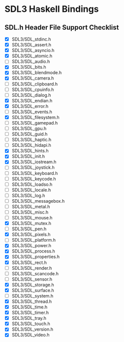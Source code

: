 # SDL3 Haskell Bindings

## SDL.h Header File Support Checklist
- [x] SDL3/SDL_stdinc.h
- [x] SDL3/SDL_assert.h
- [x] SDL3/SDL_asyncio.h
- [x] SDL3/SDL_atomic.h
- [ ] SDL3/SDL_audio.h
- [x] SDL3/SDL_bits.h
- [x] SDL3/SDL_blendmode.h
- [x] SDL3/SDL_camera.h
- [ ] SDL3/SDL_clipboard.h
- [ ] SDL3/SDL_cpuinfo.h
- [ ] SDL3/SDL_dialog.h
- [x] SDL3/SDL_endian.h
- [x] SDL3/SDL_error.h
- [ ] SDL3/SDL_events.h
- [x] SDL3/SDL_filesystem.h
- [ ] SDL3/SDL_gamepad.h
- [ ] SDL3/SDL_gpu.h
- [ ] SDL3/SDL_guid.h
- [ ] SDL3/SDL_haptic.h
- [ ] SDL3/SDL_hidapi.h
- [x] SDL3/SDL_hints.h
- [x] SDL3/SDL_init.h
- [x] SDL3/SDL_iostream.h
- [ ] SDL3/SDL_joystick.h
- [ ] SDL3/SDL_keyboard.h
- [ ] SDL3/SDL_keycode.h
- [ ] SDL3/SDL_loadso.h
- [ ] SDL3/SDL_locale.h
- [ ] SDL3/SDL_log.h
- [ ] SDL3/SDL_messagebox.h
- [ ] SDL3/SDL_metal.h
- [ ] SDL3/SDL_misc.h
- [ ] SDL3/SDL_mouse.h
- [x] SDL3/SDL_mutex.h
- [ ] SDL3/SDL_pen.h
- [x] SDL3/SDL_pixels.h
- [ ] SDL3/SDL_platform.h
- [x] SDL3/SDL_power.h
- [x] SDL3/SDL_process.h
- [x] SDL3/SDL_properties.h
- [x] SDL3/SDL_rect.h
- [ ] SDL3/SDL_render.h
- [ ] SDL3/SDL_scancode.h
- [ ] SDL3/SDL_sensor.h
- [x] SDL3/SDL_storage.h
- [x] SDL3/SDL_surface.h
- [ ] SDL3/SDL_system.h
- [x] SDL3/SDL_thread.h
- [x] SDL3/SDL_time.h
- [x] SDL3/SDL_timer.h
- [x] SDL3/SDL_tray.h
- [x] SDL3/SDL_touch.h
- [x] SDL3/SDL_version.h
- [x] SDL3/SDL_video.h
